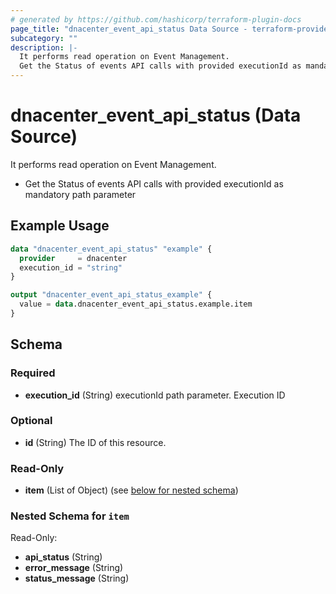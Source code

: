```yaml
---
# generated by https://github.com/hashicorp/terraform-plugin-docs
page_title: "dnacenter_event_api_status Data Source - terraform-provider-dnacenter"
subcategory: ""
description: |-
  It performs read operation on Event Management.
  Get the Status of events API calls with provided executionId as mandatory path parameter
---
```


# dnacenter_event_api_status (Data Source)

It performs read operation on Event Management.

- Get the Status of events API calls with provided executionId as mandatory path parameter

## Example Usage

```terraform
data "dnacenter_event_api_status" "example" {
  provider     = dnacenter
  execution_id = "string"
}

output "dnacenter_event_api_status_example" {
  value = data.dnacenter_event_api_status.example.item
}
```

<!-- schema generated by tfplugindocs -->
## Schema

### Required

- **execution_id** (String) executionId path parameter. Execution ID

### Optional

- **id** (String) The ID of this resource.

### Read-Only

- **item** (List of Object) (see [below for nested schema](#nestedatt--item))

<a id="nestedatt--item"></a>
### Nested Schema for `item`

Read-Only:

- **api_status** (String)
- **error_message** (String)
- **status_message** (String)


